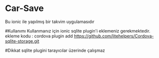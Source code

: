 # Car-Save
Bu ionic ile yapılmış bir takvim uygulamasıdır

#Kullanımı
Kullanmanız için ionic sqlite plugin'i eklemeniz gerekmektedir.
ekleme kodu : cordova plugin add https://github.com/litehelpers/Cordova-sqlite-storage.git

#Dikkat
sqlite plugini tarayıcılar üzerinde çalışmaz
